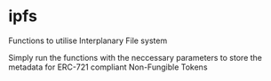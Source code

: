# ipfs
Functions to utilise Interplanary File system


Simply run the functions with the neccessary parameters to store the metadata for ERC-721 compliant Non-Fungible Tokens
